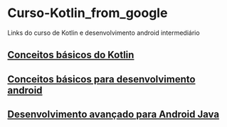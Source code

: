 # Curso-Kotlin_from_google
Links do curso de Kotlin e desenvolvimento android intermediário

## [Conceitos básicos do Kotlin](https://developer.android.com/courses/kotlin-android-fundamentals/overview?hl=pt-br)
## [Conceitos básicos para desenvolvimento android](https://developer.android.com/courses/fundamentals-training/overview-v2?hl=pt-br)
## [Desenvolvimento avançado para Android Java](https://developer.android.com/courses/advanced-training/overview?hl=pt-br)
